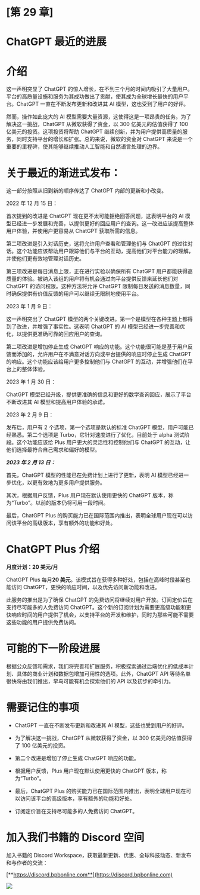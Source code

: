 # [第 29 章]

# ChatGPT 最近的进展

# 介绍

这一声明突显了 ChatGPT 的惊人增长，在不到三个月的时间内吸引了大量用户。平台的高质量设施和服务为其成功做出了贡献，使其成为全球增长最快的用户平台。ChatGPT 一直在不断发布更新和改进其 AI 模型，这也受到了用户的好评。

然而，操作如此庞大的 AI 模型需要大量资源，这使得这是一项昂贵的任务。为了解决这一挑战，ChatGPT 从微软获得了资金，以 300 亿美元的估值获得了 100 亿美元的投资。这项投资将帮助 ChatGPT 继续创新，并为用户提供高质量的服务，同时支持平台的增长和扩张。总的来说，微软的资金对 ChatGPT 来说是一个重要的里程碑，使其能够继续推动人工智能和自然语言处理的边界。

# 关于最近的渐进式发布：

这一部分按照从旧到新的顺序传达了 ChatGPT 内部的更新和小改变。

2022 年 12 月 15 日：

首次提到的改进是 ChatGPT 现在更不太可能拒绝回答问题，这表明平台的 AI 模型已经进一步发展和完善，以提供更好的回应用户的查询。这一改进应该提高整体用户体验，并使用户更容易从 ChatGPT 获取所需的信息。

第二项改进是引入对话历史，这将允许用户查看和管理他们与 ChatGPT 的过往对话。这个功能应该帮助用户跟踪他们与平台的互动，提高他们对平台能力的理解，并使他们更有效地管理对话历史。

第三项改进是每日消息上限，正在进行实验以确保所有 ChatGPT 用户都能获得高质量的体验。被纳入该组的用户将有机会通过向平台提供反馈来延长他们对 ChatGPT 的访问权限。这种方法将允许 ChatGPT 限制每日发送的消息数量，同时确保提供有价值反馈的用户可以继续无限制地使用平台。

2023 年 1 月 9 日：

这一声明突出了 ChatGPT 模型的两个关键改进。第一个是模型在各种主题上都得到了改进，并增强了事实性。这表明 ChatGPT 的 AI 模型已经进一步完善和优化，以提供更准确可靠的回应用户的查询。

第二项改进是增加停止生成 ChatGPT 响应的功能。这个功能很可能是基于用户反馈而添加的，允许用户在不满意对话方向或平台提供的响应时停止生成 ChatGPT 的响应。这个功能应该给用户更多控制他们与 ChatGPT 的互动，并增强他们在平台上的整体体验。

2023 年 1 月 30 日：

ChatGPT 模型已经升级，提供更准确的信息和更好的数学查询回应，展示了平台不断改进其 AI 模型和提高用户体验的承诺。

2023 年 2 月 9 日：

发布后，用户有 2 个选项，第一个选项是默认的标准 ChatGPT 模型，用户可能已经熟悉。第二个选项是 Turbo，它针对速度进行了优化，目前处于 alpha 测试阶段。这个功能应该给 Plus 用户更大的灵活性和控制他们与 ChatGPT 的互动，让他们选择最符合自己需求和偏好的模型。

***2023 年 2 月 13 日：***

首先，ChatGPT 模型的性能已在免费计划上进行了更新，表明 AI 模型已经进一步优化，以更有效地为更多用户提供服务。

其次，根据用户反馈，Plus 用户现在默认使用更快的 ChatGPT 版本，称为“Turbo”。以前的版本仍将可用一段时间。

最后，ChatGPT Plus 的购买能力已在国际范围内推出，表明全球用户现在可以访问该平台的高级版本，享有额外的功能和好处。

# ChatGPT Plus 介绍

**月度计划：20 美元/月**

ChatGPT Plus 每月**20 美元**。该模式旨在获得多种好处，包括在高峰时段甚至也能访问 ChatGPT，更快的响应时间，以及优先访问新功能和改进。

此服务的推出是为了确保 ChatGPT 的免费访问将继续对用户开放。订阅定价旨在支持尽可能多的人免费访问 ChatGPT。这个新的订阅计划为需要更高级功能和更快响应时间的用户提供了机会，以支持平台的开发和维护，同时为那些可能不需要这些功能的用户提供免费访问。

# 可能的下一阶段进展

根据公众反馈和需求，我们将完善和扩展服务，积极探索通过后端优化的低成本计划、具体的商业计划和数据包增加可用性的选项。此外，ChatGPT API 等待名单很快将由我们推出，早鸟可能有机会探索他们的 API 以及初步的牵引力。

# 需要记住的事项

+   ChatGPT 一直在不断发布更新和改进其 AI 模型，这些也受到用户的好评。

+   为了解决这一挑战，ChatGPT 从微软获得了资金，以 300 亿美元的估值获得了 100 亿美元的投资。

+   第二个改进是增加了停止生成 ChatGPT 响应的功能。

+   根据用户反馈，Plus 用户现在默认使用更快的 ChatGPT 版本，称为“Turbo”。

+   最后，ChatGPT Plus 的购买能力已在国际范围内推出，表明全球用户现在可以访问该平台的高级版本，享有额外的功能和好处。

+   订阅定价旨在支持尽可能多的人免费访问 ChatGPT。

# 加入我们书籍的 Discord 空间

加入书籍的 Discord Workspace，获取最新更新、优惠、全球科技动态、新发布和与作者的交流：

[**https://discord.bpbonline.com**](https://discord.bpbonline.com)

![](img/dis.jpg)
